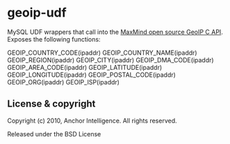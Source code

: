 geoip-udf
=========

MySQL UDF wrappers that call into the [MaxMind open source GeoIP C API](http://www.maxmind.com/app/c). Exposes the following functions:

  GEOIP_COUNTRY_CODE(ipaddr)
  GEOIP_COUNTRY_NAME(ipaddr)
  GEOIP_REGION(ipaddr)
  GEOIP_CITY(ipaddr)
  GEOIP_DMA_CODE(ipaddr)
  GEOIP_AREA_CODE(ipaddr)
  GEOIP_LATITUDE(ipaddr)
  GEOIP_LONGITUDE(ipaddr)
  GEOIP_POSTAL_CODE(ipaddr)
  GEOIP_ORG(ipaddr)
  GEOIP_ISP(ipaddr)

License & copyright
-------------------
Copyright (c) 2010, Anchor Intelligence. All rights reserved.

Released under the BSD License

